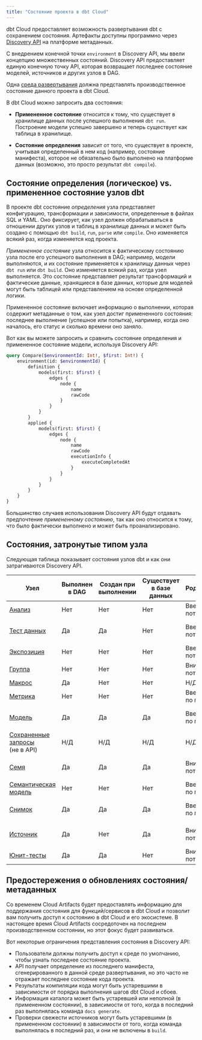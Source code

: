 ```yaml
---
title: "Состояние проекта в dbt Cloud"
---
```


dbt Cloud предоставляет возможность развертывания dbt с сохранением состояния. Артефакты доступны программно через [Discovery API](/docs/dbt-cloud-apis/discovery-querying) на платформе метаданных.

С внедрением конечной точки `environment` в Discovery API, мы ввели концепцию множественных состояний. Discovery API предоставляет единую конечную точку API, которая возвращает последнее состояние моделей, источников и других узлов в DAG.

Одна [среда развертывания](/docs/environments-in-dbt) должна представлять производственное состояние данного проекта в dbt Cloud.

В dbt Cloud можно запросить два состояния:

- **Примененное состояние** относится к тому, что существует в хранилище данных после успешного выполнения `dbt run`. Построение модели успешно завершено и теперь существует как таблица в хранилище.

- **Состояние определения** зависит от того, что существует в проекте, учитывая определенный в нем код (например, состояние манифеста), которое не обязательно было выполнено на платформе данных (возможно, это просто результат `dbt compile`).

## Состояние определения (логическое) vs. примененное состояние узлов dbt

В проекте dbt состояние _определения_ узла представляет конфигурацию, трансформации и зависимости, определенные в файлах SQL и YAML. Оно фиксирует, как узел должен обрабатываться в отношении других узлов и таблиц в хранилище данных и может быть создано с помощью `dbt build`, `run`, `parse` или `compile`. Оно изменяется всякий раз, когда изменяется код проекта.

_Примененное состояние_ узла относится к фактическому состоянию узла после его успешного выполнения в DAG; например, модели выполняются, и их состояние применяется к хранилищу данных через `dbt run` или `dbt build`. Оно изменяется всякий раз, когда узел выполняется. Это состояние представляет результат трансформаций и фактические данные, хранящиеся в базе данных, которые для моделей могут быть таблицей или представлением на основе определенной логики.

Примененное состояние включает информацию о выполнении, которая содержит метаданные о том, как узел достиг примененного состояния: последнее выполнение (успешное или попытка), например, когда оно началось, его статус и сколько времени оно заняло.

Вот как вы можете запросить и сравнить состояние определения и примененное состояние модели, используя Discovery API:

```graphql
query Compare($environmentId: Int!, $first: Int!) {
	environment(id: $environmentId) {
		definition {
			models(first: $first) {
				edges {
					node {
						name
						rawCode
					}
				}
			}
		}
		applied {
			models(first: $first) {
				edges {
					node {
						name
						rawCode 
						executionInfo {
							executeCompletedAt
						}
					}
				}
			}
		}
	}
}

```

Большинство случаев использования Discovery API будут отдавать предпочтение _примененному состоянию_, так как оно относится к тому, что было фактически выполнено и может быть проанализировано.

## Состояния, затронутые типом узла

Следующая таблица показывает состояния узлов dbt и как они затрагиваются Discovery API.

| Узел                                          | Выполнен в DAG   | Создан при выполнении | Существует в базе данных | Родословная            | Состояния             |
|-----------------------------------------------|------------------|-----------------------|--------------------------|------------------------|-----------------------|
| [Анализ](/docs/build/analyses)                | Нет              | Нет                   | Нет                      | Вверх по потоку        | Определение           |
| [Тест данных](/docs/build/data-tests)         | Да               | Да                    | Нет                      | Вверх по потоку        | Примененное и определение |
| [Экспозиция](/docs/build/exposures)           | Нет              | Нет                   | Нет                      | Вверх по потоку        | Определение           |
| [Группа](/docs/build/groups)                  | Нет              | Нет                   | Нет                      | Вниз по потоку         | Определение           |
| [Макрос](/docs/build/jinja-macros)            | Да               | Нет                   | Нет                      | Н/Д                    | Определение           |
| [Метрика](/docs/build/metrics-overview)       | Нет              | Нет                   | Нет                      | Вверх и вниз по потоку | Определение           |
| [Модель](/docs/build/models)                  | Да               | Да                    | Да                       | Вверх и вниз по потоку | Примененное и определение |
| [Сохраненные запросы](/docs/build/saved-queries) <br /> (не в API) | Н/Д              | Н/Д                   | Н/Д                      | Н/Д                    | Н/Д                   |
| [Семя](/docs/build/seeds)                     | Да               | Да                    | Да                       | Вниз по потоку         | Примененное и определение |
| [Семантическая модель](/docs/build/semantic-models) | Нет          | Нет                   | Нет                      | Вверх и вниз по потоку | Определение           |
| [Снимок](/docs/build/snapshots)               | Да               | Да                    | Да                       | Вверх и вниз по потоку | Примененное и определение |
| [Источник](/docs/build/sources)               | Да               | Нет                   | Да                       | Вниз по потоку         | Примененное и определение |
| [Юнит-тесты](/docs/build/unit-tests)          | Да               | Да                    | Нет                      | Вниз по потоку         | Определение           |

## Предостережения о обновлениях состояния/метаданных

Со временем Cloud Artifacts будет предоставлять информацию для поддержания состояния для функций/сервисов в dbt Cloud и позволит вам получить доступ к состоянию в dbt Cloud и его экосистеме. В настоящее время Cloud Artifacts сосредоточен на последнем производственном состоянии, но этот фокус будет развиваться.

Вот некоторые ограничения представления состояния в Discovery API:

- Пользователи должны получить доступ к среде по умолчанию, чтобы узнать последнее состояние проекта.
- API получает определение из последнего манифеста, сгенерированного в данной среде развертывания, но это часто не отражает последнее состояние кода проекта.
- Результаты компиляции кода могут быть устаревшими в зависимости от порядка выполнения шагов dbt Cloud и сбоев.
- Информация каталога может быть устаревшей или неполной (в примененном состоянии), в зависимости от того, когда в последний раз выполнялась команда `docs generate`.
- Проверки свежести источников могут быть устаревшими (в примененном состоянии) в зависимости от того, когда команда выполнялась в последний раз, и они не включены в `build`.